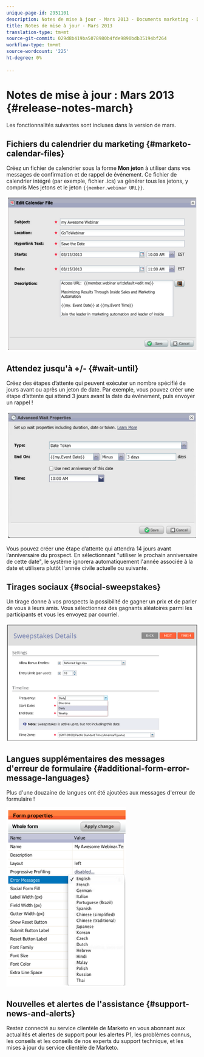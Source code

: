 ```yaml
---
unique-page-id: 2951101
description: Notes de mise à jour - Mars 2013 - Documents marketing - Documentation du produit
title: Notes de mise à jour - Mars 2013
translation-type: tm+mt
source-git-commit: 029d8b419ba5078980b4fde9890bdb35194bf264
workflow-type: tm+mt
source-wordcount: '225'
ht-degree: 0%

---
```



# Notes de mise à jour : Mars 2013 {#release-notes-march}

Les fonctionnalités suivantes sont incluses dans la version de mars.

## Fichiers du calendrier du marketing {#marketo-calendar-files}

Créez un fichier de calendrier sous la forme **Mon jeton** à utiliser dans vos messages de confirmation et de rappel de événement. Ce fichier de calendrier intégré (par exemple, fichier .ics) va générer tous les jetons, y compris Mes jetons et le jeton `{{member.webinar URL}}`.

![](assets/image2014-9-22-15-3a35-3a24.png)

## Attendez jusqu&#39;à +/- {#wait-until}

Créez des étapes d’attente qui peuvent exécuter un nombre spécifié de jours avant ou après un jeton de date. Par exemple, vous pouvez créer une étape d’attente qui attend 3 jours avant la date du événement, puis envoyer un rappel !

![](assets/image2014-9-22-15-3a35-3a44.png)

Vous pouvez créer une étape d’attente qui attendra 14 jours avant l’anniversaire du prospect. En sélectionnant &quot;utiliser le prochain anniversaire de cette date&quot;, le système ignorera automatiquement l&#39;année associée à la date et utilisera plutôt l&#39;année civile actuelle ou suivante.

## Tirages sociaux {#social-sweepstakes}

Un tirage donne à vos prospects la possibilité de gagner un prix et de parler de vous à leurs amis. Vous sélectionnez des gagnants aléatoires parmi les participants et vous les envoyez par courriel.

![](assets/image2014-9-22-15-3a36-3a55.png)

## Langues supplémentaires des messages d&#39;erreur de formulaire {#additional-form-error-message-languages}

Plus d&#39;une douzaine de langues ont été ajoutées aux messages d&#39;erreur de formulaire !

![](assets/image2014-9-22-15-3a37-3a25.png)

## Nouvelles et alertes de l&#39;assistance {#support-news-and-alerts}

Restez connecté au service clientèle de Marketo en vous abonnant aux actualités et alertes de support pour les alertes P1, les problèmes connus, les conseils et les conseils de nos experts du support technique, et les mises à jour du service clientèle de Marketo.
